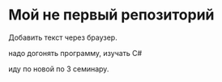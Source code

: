 ﻿# Мой не первый репозиторий

Добавить текст через браузер.

надо догонять программу, изучать С#

иду по новой по 3 семинару.
